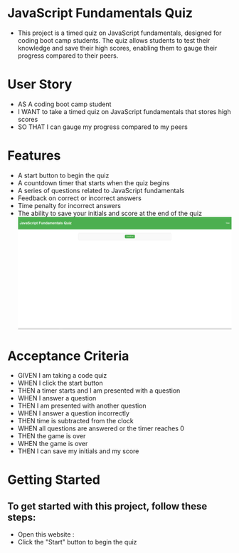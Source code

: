 # JavaScript Fundamentals Quiz
- This project is a timed quiz on JavaScript fundamentals, designed for coding boot camp students. The quiz allows students to test their knowledge and save their high scores, enabling them to gauge their progress compared to their peers.

# User Story
- AS A coding boot camp student
- I WANT to take a timed quiz on JavaScript fundamentals that stores high scores
- SO THAT I can gauge my progress compared to my peers
# Features
- A start button to begin the quiz
- A countdown timer that starts when the quiz begins
- A series of questions related to JavaScript fundamentals
- Feedback on correct or incorrect answers
- Time penalty for incorrect answers
- The ability to save your initials and score at the end of the quiz
![screen shot](./image/Screenshot%202023-03-20%20221828.png)
# Acceptance Criteria
- GIVEN I am taking a code quiz
- WHEN I click the start button
- THEN a timer starts and I am presented with a question
- WHEN I answer a question
- THEN I am presented with another question
- WHEN I answer a question incorrectly
- THEN time is subtracted from the clock
- WHEN all questions are answered or the timer reaches 0
- THEN the game is over
- WHEN the game is over
- THEN I can save my initials and my score
# Getting Started
## To get started with this project, follow these steps:
- Open this website : 
- Click the "Start" button to begin the quiz




